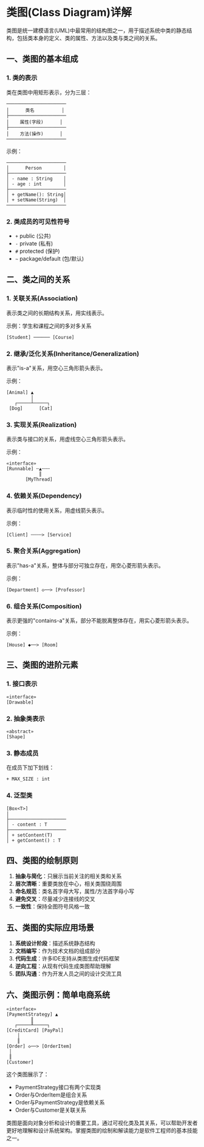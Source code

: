 # 类图(Class Diagram)详解

类图是统一建模语言(UML)中最常用的结构图之一，用于描述系统中类的静态结构，包括类本身的定义、类的属性、方法以及类与类之间的关系。

## 一、类图的基本组成

### 1. 类的表示
类在类图中用矩形表示，分为三层：
```
──────────────────────
│      类名          │
├─────────────────────
│    属性(字段)      │
├─────────────────────
│    方法(操作)      │
──────────────────────
```

示例：
```
──────────────────────
│      Person        │
├─────────────────────
│ - name : String    │
│ - age : int        │
├─────────────────────
│ + getName(): String│
│ + setName(String)  │
──────────────────────
```

### 2. 类成员的可见性符号
- `+` public (公共)
- `-` private (私有)
- `#` protected (保护)
- `~` package/default (包/默认)

## 二、类之间的关系

### 1. 关联关系(Association)
表示类之间的长期结构关系，用实线表示。

示例：学生和课程之间的多对多关系
```
[Student] ────── [Course]
```

### 2. 继承/泛化关系(Inheritance/Generalization)
表示"is-a"关系，用空心三角形箭头表示。

示例：
```
[Animal] ▲
         │
   ┌─────┴─────┐
 [Dog]      [Cat]
```

### 3. 实现关系(Realization)
表示类与接口的关系，用虚线空心三角形箭头表示。

示例：
```
«interface» 
[Runnable] ╌▲╌╌╌
            ║ 
       [MyThread]
```

### 4. 依赖关系(Dependency)
表示临时性的使用关系，用虚线箭头表示。

示例：
```
[Client] ╌╌╌╌> [Service]
```

### 5. 聚合关系(Aggregation)
表示"has-a"关系，整体与部分可独立存在，用空心菱形箭头表示。

示例：
```
[Department] ◇──> [Professor]
```

### 6. 组合关系(Composition)
表示更强的"contains-a"关系，部分不能脱离整体存在，用实心菱形箭头表示。

示例：
```
[House] ◆──> [Room]
```

## 三、类图的进阶元素

### 1. 接口表示
```
«interface» 
[Drawable]
```

### 2. 抽象类表示
```
«abstract» 
[Shape]
```

### 3. 静态成员
在成员下加下划线：
```
+ MAX_SIZE : int
```

### 4. 泛型类
```
[Box<T>]
│
├─────────────────────
│ - content : T
├─────────────────────
│ + setContent(T)
│ + getContent() : T
```

## 四、类图的绘制原则

1. **抽象与简化**：只展示当前关注的相关类和关系
2. **层次清晰**：重要类放在中心，相关类围绕周围
3. **命名规范**：类名首字母大写，属性/方法首字母小写
4. **避免交叉**：尽量减少连接线的交叉
5. **一致性**：保持全图符号风格一致

## 五、类图的实际应用场景

1. **系统设计阶段**：描述系统静态结构
2. **文档编写**：作为技术文档的组成部分
3. **代码生成**：许多IDE支持从类图生成代码框架
4. **逆向工程**：从现有代码生成类图帮助理解
5. **团队沟通**：作为开发人员之间的设计交流工具

## 六、类图示例：简单电商系统

```
«interface» 
[PaymentStrategy] ▲
         ║
   ┌─────╨─────┐
[CreditCard] [PayPal]
    │
    ║
[Order] ◇──> [OrderItem]
 │
 ║
[Customer] 
```

这个类图展示了：
- PaymentStrategy接口有两个实现类
- Order与OrderItem是组合关系
- Order与PaymentStrategy是依赖关系
- Order与Customer是关联关系

类图是面向对象分析和设计的重要工具，通过可视化类及其关系，可以帮助开发者更好地理解和设计系统架构。掌握类图的绘制和解读能力是软件工程师的基本技能之一。
